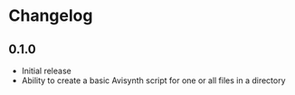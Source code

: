 # Changelog

## 0.1.0

* Initial release
* Ability to create a basic Avisynth script for one or all files in a directory
